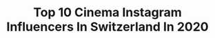 ---
title: Top 10 Cinema Instagram Influencers In Switzerland In 2020
description: >-
  Find top cinema Instagram influencers in Switzerland in 2020. Most popular hashtags: #switzerland #zurich #swiss #ig.
platform: Instagram
profiles:
  - username: "ligiabaleeiro"
    fullname: >-
      Lígia Baleeiro
    location: "Switzerland"
    followers: 17347
    engagement: 382
    commentsToLikes: 0.054926
    id: ck1391e21j1ut0i190z1hu3n3
    verified: false
    hashtags: "#bern, #ficaemcasa, #pinterest, #myswitzerland"
  - username: "ian_hanninen"
    fullname: >-
      IAN MEDIA
    location: "Switzerland"
    followers: 6820
    engagement: 2219
    commentsToLikes: 0.037547
    id: ck5hge77a2bcx0i11rpphrjol
    verified: false
    hashtags: "#audilove, #bmwlove, #turbo, #bmwinsta"
  - username: "nicopinacalvin"
    fullname: >-
      Nicolás Pina
    location: "Switzerland"
    followers: 5339
    engagement: 785
    commentsToLikes: 0.037538
    id: ck6u9d12pwuk00j7118o8dobg
    verified: false
    hashtags: "#desert, #surfing, #surfer, #rbi19wac"
  - username: "pandafpv"
    fullname: >-
      Platon Maksimov
    location: "Switzerland"
    followers: 3218
    engagement: 1003
    commentsToLikes: 0.086934
    id: ck8swxpqafl350j78hisds5rj
    verified: false
    hashtags: ""
  - username: "blumepictures"
    fullname: >-
      Lukas "Blume" Rösli
    location: "Switzerland"
    followers: 2448
    engagement: 1352
    commentsToLikes: 0.049373
    id: ck6ua3h3f19j90j71vzgohqf9
    verified: false
    hashtags: "#panasonic, #thecrapshowlaax, #thecrapshow, #decade"
  - username: "carole_dechantre"
    fullname: >-
      Carole Dechantre
    location: "Switzerland"
    followers: 32739
    engagement: 783
    commentsToLikes: 0.073259
    id: ck137x86kdi120i19ymim9u6n
    verified: false
    hashtags: "#switzerland, #actrice, #altmannsports, #neige"
  - username: "iamdario__"
    fullname: >-
      Dario
    location: "Switzerland"
    followers: 5878
    engagement: 1754
    commentsToLikes: 0.234708
    id: ck600uhypeamm0i14y8imlgv4
    verified: false
    hashtags: "#trip, #jordan1club, #visuals, #sicko"
  - username: "___c.a.r.i.n.a.___"
    fullname: >-
      Carina
    location: "Switzerland"
    followers: 5586
    engagement: 1246
    commentsToLikes: 0.238969
    id: ck8szi5obojbq0j78q1yetewc
    verified: false
    hashtags: "#makeup, #confiserie, #flatlaytoday, #woman"
  - username: "leafreundleafreund"
    fullname: >-
      Lea Freund
    location: "Switzerland"
    followers: 2173
    engagement: 1453
    commentsToLikes: 0.035072
    id: ck6ubwgmec3ne0j71g0edmy0s
    verified: false
    hashtags: "#natur, #weihnachten, #featurefilm, #losangeles"
  - username: "cemerk85"
    fullname: >-
      Cemil Erkoc • Zurich •
    location: "Switzerland"
    followers: 10143
    engagement: 1322
    commentsToLikes: 0.040841
    id: ck5c7lixe7r5u0i11d03yb8ud
    verified: false
    hashtags: "#hellozurich, #exclusive, #carnival, #church"
---